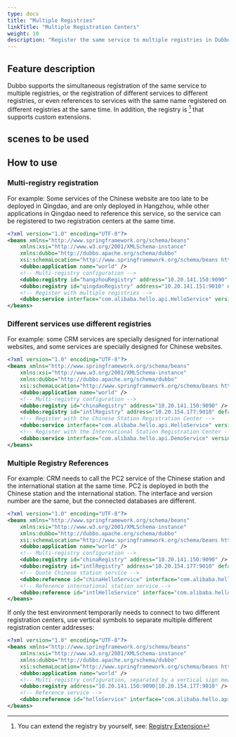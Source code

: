 ```yaml
---
type: docs
title: "Multiple Registries"
linkTitle: "Multiple Registration Centers"
weight: 10
description: "Register the same service to multiple registries in Dubbo"
---
```

## Feature description
Dubbo supports the simultaneous registration of the same service to multiple registries, or the registration of different services to different registries, or even references to services with the same name registered on different registries at the same time. In addition, the registry is [^1] that supports custom extensions.
## scenes to be used

## How to use
### Multi-registry registration

For example: Some services of the Chinese website are too late to be deployed in Qingdao, and are only deployed in Hangzhou, while other applications in Qingdao need to reference this service, so the service can be registered to two registration centers at the same time.
```xml
<?xml version="1.0" encoding="UTF-8"?>
<beans xmlns="http://www.springframework.org/schema/beans"
    xmlns:xsi="http://www.w3.org/2001/XMLSchema-instance"
    xmlns:dubbo="http://dubbo.apache.org/schema/dubbo"
    xsi:schemaLocation="http://www.springframework.org/schema/beans http://www.springframework.org/schema/beans/spring-beans-4.3.xsd http://dubbo.apache.org/schema /dubbo http://dubbo.apache.org/schema/dubbo/dubbo.xsd">
    <dubbo:application name="world" />
    <!-- Multi-registry configuration -->
    <dubbo:registry id="hangzhouRegistry" address="10.20.141.150:9090" />
    <dubbo:registry id="qingdaoRegistry" address="10.20.141.151:9010" default="false" />
    <!-- Register with multiple registries -->
    <dubbo:service interface="com.alibaba.hello.api.HelloService" version="1.0.0" ref="helloService" registry="hangzhouRegistry,qingdaoRegistry" />
</beans>
```

### Different services use different registries

For example: some CRM services are specially designed for international websites, and some services are specially designed for Chinese websites.
```xml
<?xml version="1.0" encoding="UTF-8"?>
<beans xmlns="http://www.springframework.org/schema/beans"
    xmlns:xsi="http://www.w3.org/2001/XMLSchema-instance"
    xmlns:dubbo="http://dubbo.apache.org/schema/dubbo"
    xsi:schemaLocation="http://www.springframework.org/schema/beans http://www.springframework.org/schema/beans/spring-beans-4.3.xsd http://dubbo.apache.org/schema /dubbo http://dubbo.apache.org/schema/dubbo/dubbo.xsd">
    <dubbo:application name="world" />
    <!-- Multi-registry configuration -->
    <dubbo:registry id="chinaRegistry" address="10.20.141.150:9090" />
    <dubbo:registry id="intlRegistry" address="10.20.154.177:9010" default="false" />
    <!-- Register with the Chinese Station Registration Center -->
    <dubbo:service interface="com.alibaba.hello.api.HelloService" version="1.0.0" ref="helloService" registry="chinaRegistry" />
    <!-- Register with the International Station Registration Center -->
    <dubbo:service interface="com.alibaba.hello.api.DemoService" version="1.0.0" ref="demoService" registry="intlRegistry" />
</beans>
```

### Multiple Registry References

For example: CRM needs to call the PC2 service of the Chinese station and the international station at the same time. PC2 is deployed in both the Chinese station and the international station. The interface and version number are the same, but the connected databases are different.
```xml
<?xml version="1.0" encoding="UTF-8"?>
<beans xmlns="http://www.springframework.org/schema/beans"
    xmlns:xsi="http://www.w3.org/2001/XMLSchema-instance"
    xmlns:dubbo="http://dubbo.apache.org/schema/dubbo"
    xsi:schemaLocation="http://www.springframework.org/schema/beans http://www.springframework.org/schema/beans/spring-beans-4.3.xsd http://dubbo.apache.org/schema /dubbo http://dubbo.apache.org/schema/dubbo/dubbo.xsd">
    <dubbo:application name="world" />
    <!-- Multi-registry configuration -->
    <dubbo:registry id="chinaRegistry" address="10.20.141.150:9090" />
    <dubbo:registry id="intlRegistry" address="10.20.154.177:9010" default="false" />
    <!-- Quote Chinese station service -->
    <dubbo:reference id="chinaHelloService" interface="com.alibaba.hello.api.HelloService" version="1.0.0" registry="chinaRegistry" />
    <!-- Reference international station service -->
    <dubbo:reference id="intlHelloService" interface="com.alibaba.hello.api.HelloService" version="1.0.0" registry="intlRegistry" />
</beans>
```

If only the test environment temporarily needs to connect to two different registration centers, use vertical symbols to separate multiple different registration center addresses:

```xml
<?xml version="1.0" encoding="UTF-8"?>
<beans xmlns="http://www.springframework.org/schema/beans"
    xmlns:xsi="http://www.w3.org/2001/XMLSchema-instance"
    xmlns:dubbo="http://dubbo.apache.org/schema/dubbo"
    xsi:schemaLocation="http://www.springframework.org/schema/beans http://www.springframework.org/schema/beans/spring-beans-4.3.xsd http://dubbo.apache.org/schema /dubbo http://dubbo.apache.org/schema/dubbo/dubbo.xsd">
    <dubbo:application name="world" />
    <!-- Multi-registry configuration, separated by a vertical sign means connecting to multiple different registries at the same time, and multiple cluster addresses of the same registrant are separated by commas -->
    <dubbo:registry address="10.20.141.150:9090|10.20.154.177:9010" />
    <!-- Reference service -->
    <dubbo:reference id="helloService" interface="com.alibaba.hello.api.HelloService" version="1.0.0" />
</beans>
```

[^1]: You can extend the registry by yourself, see: [Registry Extension](../../../reference-manual/spi/description/registry)